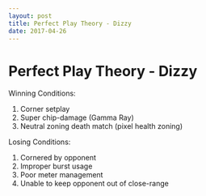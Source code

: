 ```yaml
---
layout: post
title: Perfect Play Theory - Dizzy
date: 2017-04-26
---
```


# Perfect Play Theory - Dizzy #

Winning Conditions:

1. Corner setplay
2. Super chip-damage (Gamma Ray)
3. Neutral zoning death match (pixel health zoning)

Losing Conditions:

1. Cornered by opponent
2. Improper burst usage
3. Poor meter management 
4. Unable to keep opponent out of close-range
